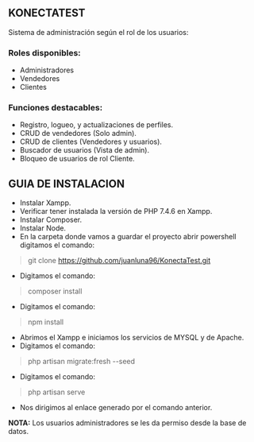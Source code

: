 ## KONECTATEST

Sistema de administración según el rol de los usuarios:

### Roles disponibles:

- Administradores
- Vendedores
- Clientes

### Funciones destacables:

- Registro, logueo, y actualizaciones de perfiles.
- CRUD de vendedores (Solo admin).
- CRUD de clientes (Vendedores y usuarios).
- Buscador de usuarios (Vista de admin).
- Bloqueo de usuarios de rol Cliente.


## GUIA DE INSTALACION

- Instalar Xampp.
- Verificar tener instalada la versión de PHP 7.4.6 en Xampp.
- Instalar Composer.
- Instalar Node.
- En la carpeta donde vamos a guardar el proyecto abrir powershell digitamos el comando:
> git clone https://github.com/juanluna96/KonectaTest.git
- Digitamos el comando:
> composer install
- Digitamos el comando:
> npm install
- Abrimos el Xampp e iniciamos los servicios de MYSQL y de Apache.
- Digitamos el comando: 
> php artisan migrate:fresh --seed
- Digitamos el comando:
> php artisan serve
- Nos dirigimos al enlace generado por el comando anterior.

**NOTA:**  Los usuarios administradores se les da permiso desde la base de datos.
